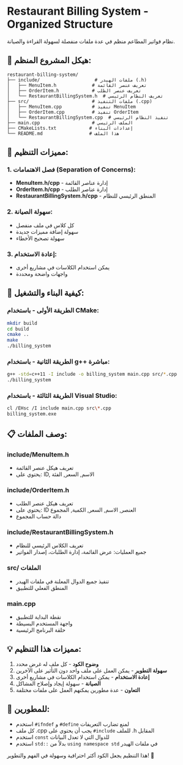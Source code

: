 # Restaurant Billing System - Organized Structure

نظام فواتير المطاعم منظم في عدة ملفات منفصلة لسهولة القراءة والصيانة.

## 📁 **هيكل المشروع المنظم:**

```
restaurant-billing-system/
├── include/                    # ملفات الهيدر (.h)
│   ├── MenuItem.h             # تعريف عنصر القائمة
│   ├── OrderItem.h            # تعريف عنصر الطلب
│   └── RestaurantBillingSystem.h  # تعريف النظام الرئيسي
├── src/                       # ملفات التنفيذ (.cpp)
│   ├── MenuItem.cpp           # تنفيذ MenuItem
│   ├── OrderItem.cpp          # تنفيذ OrderItem
│   └── RestaurantBillingSystem.cpp  # تنفيذ النظام الرئيسي
├── main.cpp                   # الملف الرئيسي
├── CMakeLists.txt            # إعدادات البناء
└── README.md                 # هذا الملف
```

## 🎯 **مميزات التنظيم:**

### **1. فصل الاهتمامات (Separation of Concerns):**

- **MenuItem.h/cpp** - إدارة عناصر القائمة
- **OrderItem.h/cpp** - إدارة عناصر الطلب
- **RestaurantBillingSystem.h/cpp** - المنطق الرئيسي للنظام

### **2. سهولة الصيانة:**

- كل كلاس في ملف منفصل
- سهولة إضافة مميزات جديدة
- سهولة تصحيح الأخطاء

### **3. إعادة الاستخدام:**

- يمكن استخدام الكلاسات في مشاريع أخرى
- واجهات واضحة ومحددة

## 🚀 **كيفية البناء والتشغيل:**

### **الطريقة الأولى - باستخدام CMake:**

```bash
mkdir build
cd build
cmake ..
make
./billing_system
```

### **الطريقة الثانية - باستخدام g++ مباشرة:**

```bash
g++ -std=c++11 -I include -o billing_system main.cpp src/*.cpp
./billing_system
```

### **الطريقة الثالثة - باستخدام Visual Studio:**

```bash
cl /EHsc /I include main.cpp src\*.cpp
billing_system.exe
```

## 📋 **وصف الملفات:**

### **include/MenuItem.h**

- تعريف هيكل عنصر القائمة
- يحتوي على: ID, الاسم, السعر, الفئة

### **include/OrderItem.h**

- تعريف هيكل عنصر الطلب
- يحتوي على: ID العنصر, الاسم, السعر, الكمية, المجموع
- دالة حساب المجموع

### **include/RestaurantBillingSystem.h**

- تعريف الكلاس الرئيسي للنظام
- جميع العمليات: عرض القائمة، إدارة الطلبات، إصدار الفواتير

### **src/ الملفات**

- تنفيذ جميع الدوال المعلنة في ملفات الهيدر
- المنطق الفعلي للتطبيق

### **main.cpp**

- نقطة البداية للتطبيق
- واجهة المستخدم البسيطة
- حلقة البرنامج الرئيسية

## 💡 **مميزات هذا التنظيم:**

1. **وضوح الكود** - كل ملف له غرض محدد
2. **سهولة التطوير** - يمكن العمل على ملف واحد دون التأثير على الآخرين
3. **إعادة الاستخدام** - يمكن استخدام الكلاسات في مشاريع أخرى
4. **الصيانة** - سهولة إيجاد وإصلاح المشاكل
5. **التعاون** - عدة مطورين يمكنهم العمل على ملفات مختلفة

## 🔧 **للمطورين:**

- استخدم `#ifndef` و `#define` لمنع تضارب التعريفات
- كل ملف .cpp يجب أن يحتوي على `#include` للملف .h المقابل
- استخدم `const` للدوال التي لا تعدل البيانات
- استخدم `std::` بدلاً من `using namespace std` في ملفات الهيدر

هذا التنظيم يجعل الكود أكثر احترافية وسهولة في الفهم والتطوير! 🎉
